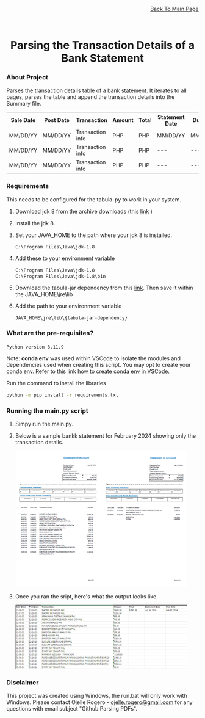 <p align="right"><a href="https://github.com/ojudz08/AutomationProjects/tree/main">Back To Main Page</a></p>


<!-- PROJECT LOGO -->
<br />
<div align="center">
<h1 align="center">Parsing the Transaction Details of a Bank Statement</h1>
</div>


<!-- ABOUT PROJECT -->
### About Project

Parses the transaction details table of a bank statement. It iterates to all pages, parses the table and append the transaction details into the Summary file.


<table>
<tr>
   <th>Sale Date</th>
   <th>Post Date</th>
   <th>Transaction</th>
   <th>Amount</th>
   <th>Total</th>
   <th>Statement Date</th>
   <th>Due Date</th>
</tr>
<tr>
   <td>MM/DD/YY</td>
   <td>MM/DD/YY</td>
   <td>Transaction info</td>
   <td>PHP</td>
   <td>PHP</td>
   <td>MM/DD/YY</td>
   <td>MM/DD/YY</td>
</tr>
<tr>
   <td>MM/DD/YY</td>
   <td>MM/DD/YY</td>
   <td>Transaction info</td>
   <td>PHP</td>
   <td>PHP</td>
   <td>---</td>
   <td>---</td>
</tr>
<tr>
   <td>MM/DD/YY</td>
   <td>MM/DD/YY</td>
   <td>Transaction info</td>
   <td>PHP</td>
   <td>PHP</td>
   <td>---</td>
   <td>---</td>
</tr>
</table>


### Requirements

This needs to be configured for the tabula-py to work in your system.

1. Download jdk 8 from the archive downloads (this [link](https://www.oracle.com/in/java/technologies/javase/javase8-archive-downloads.html) )
2. Install the jdk 8.
3. Set your JAVA_HOME to the path where your jdk 8 is installed. 
   ```
   C:\Program Files\Java\jdk-1.8
   ```
4. Add these to your environment variable
   ```
   C:\Program Files\Java\jdk-1.8
   C:\Program Files\Java\jdk-1.8\bin
   ```
5. Download the tabula-jar dependency from this [link](https://github.com/tabulapdf/tabula-java/releases). Then save it within the JAVA_HOME\jre\lib

6. Add the path to your environment variable
   ```
   JAVA_HOME\jre\lib\{tabula-jar-dependency}
   ```

### What are the pre-requisites?

```Python version 3.11.9```

Note: **conda env** was used within VSCode to isolate the modules and dependencies used when creating this script. You may opt to create your conda env. Refer to this link [how to create conda env in VSCode.](https://code.visualstudio.com/docs/python/environments)

Run the command to install the libraries

```bat
python -m pip install -r requirements.txt
```


### Running the main.py script
1. Simpy run the main.py.

2. Below is a sample bankk statement for February 2024 showing only the transaction details.

   <img src="img/image1.png" alt="drawing" width="450"/>
   

3. Once you ran the sript, here's what the output looks like

   <img src="img/image2.png" alt="drawing" width="450"/>
 


<!-- CONTACT -->
### Disclaimer

This project was created using Windows, the run.bat will only work with Windows. Please contact Ojelle Rogero - ojelle.rogero@gmail.com for any questions with email subject "Github Parsing PDFs".